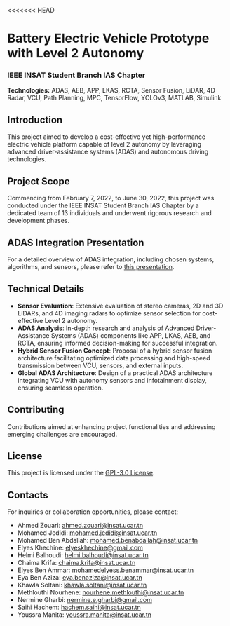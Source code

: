 <<<<<<< HEAD
# Battery Electric Vehicle Prototype with Level 2 Autonomy

### IEEE INSAT Student Branch IAS Chapter

**Technologies:** ADAS, AEB, APP, LKAS, RCTA, Sensor Fusion, LiDAR, 4D Radar, VCU, Path Planning, MPC, TensorFlow, YOLOv3, MATLAB, Simulink

## Introduction

This project aimed to develop a cost-effective yet high-performance electric vehicle platform capable of level 2 autonomy by leveraging advanced driver-assistance systems (ADAS) and autonomous driving technologies.

## Project Scope

Commencing from February 7, 2022, to June 30, 2022, this project was conducted under the IEEE INSAT Student Branch IAS Chapter by a dedicated team of 13 individuals and underwent rigorous research and development phases.

## ADAS Integration Presentation

For a detailed overview of ADAS integration, including chosen systems, algorithms, and sensors, please refer to [this presentation](https://docs.google.com/presentation/d/e/2PACX-1vRa2juN624Tc61tlq7FGDUX7KFRx53b6qx4SRdXm2adVmO_lPayPTxFqeQNTRwDew/pub?start=false&loop=false&delayms=3000).

## Technical Details

- **Sensor Evaluation**: Extensive evaluation of stereo cameras, 2D and 3D LiDARs, and 4D imaging radars to optimize sensor selection for cost-effective Level 2 autonomy.
- **ADAS Analysis**: In-depth research and analysis of Advanced Driver-Assistance Systems (ADAS) components like APP, LKAS, AEB, and RCTA, ensuring informed decision-making for successful integration.
- **Hybrid Sensor Fusion Concept**: Proposal of a hybrid sensor fusion architecture facilitating optimized data processing and high-speed transmission between VCU, sensors, and external inputs.
- **Global ADAS Architecture**: Design of a practical ADAS architecture integrating VCU with autonomy sensors and infotainment display, ensuring seamless operation.

## Contributing

Contributions aimed at enhancing project functionalities and addressing emerging challenges are encouraged.

## License

This project is licensed under the [GPL-3.0 License](LICENSE).

## Contacts

For inquiries or collaboration opportunities, please contact:

- Ahmed Zouari: ahmed.zouari@insat.ucar.tn
- Mohamed Jedidi: mohamed.jedidi@insat.ucar.tn
- Mohamed Ben Abdallah: mohamed.benabdallah@insat.ucar.tn
- Elyes Khechine: elyeskhechine@gmail.com
- Helmi Balhoudi: helmi.balhoudi@insat.ucar.tn
- Chaima Krifa: chaima.krifa@insat.ucar.tn
- Elyes Ben Ammar: mohamedelyess.benammar@insat.ucar.tn
- Eya Ben Aziza: eya.benaziza@insat.ucar.tn
- Khawla Soltani: khawla.soltani@insat.ucar.tn
- Methlouthi Nourhene: nourhene.methlouthi@insat.ucar.tn
- Nermine Gharbi: nermine.e.gharbi@gmail.com
- Saihi Hachem: hachem.saihi@insat.ucar.tn
- Youssra Manita: youssra.manita@insat.ucar.tn

